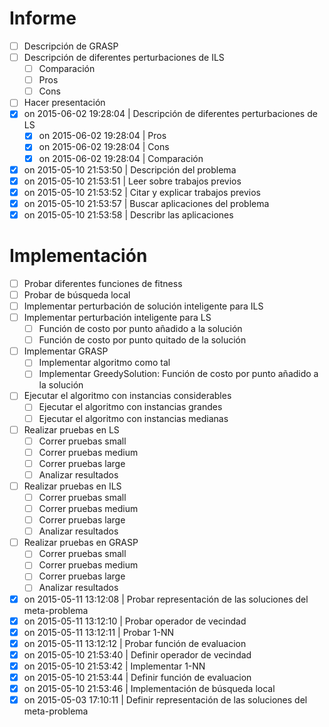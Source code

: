 # Informe
- [ ] Descripción de GRASP
- [ ] Descripción de diferentes perturbaciones de ILS
    - [ ] Comparación
    - [ ] Pros
    - [ ] Cons
- [ ] Hacer presentación
- [x] on 2015-06-02 19:28:04 | Descripción de diferentes perturbaciones de LS 
    - [x] on 2015-06-02 19:28:04 | Pros
    - [x] on 2015-06-02 19:28:04 | Cons
    - [x] on 2015-06-02 19:28:04 | Comparación
- [x] on 2015-05-10 21:53:50 | Descripción del problema
- [x] on 2015-05-10 21:53:51 | Leer sobre trabajos previos
- [x] on 2015-05-10 21:53:52 | Citar y explicar trabajos previos
- [x] on 2015-05-10 21:53:57 | Buscar aplicaciones del problema
- [x] on 2015-05-10 21:53:58 | Describr las aplicaciones

# Implementación
- [ ] Probar diferentes funciones de fitness
- [ ] Probar de búsqueda local
- [ ] Implementar perturbación de solución inteligente para ILS
- [ ] Implementar perturbación inteligente para LS
    - [ ] Función de costo por punto añadido a la solución
    - [ ] Función de costo por punto quitado de la solución
- [ ] Implementar GRASP
    - [ ] Implementar algoritmo como tal
    - [ ] Implementar GreedySolution: Función de costo por punto añadido a la solución
- [ ] Ejecutar el algoritmo con instancias considerables
    - [ ] Ejecutar el algoritmo con instancias grandes
    - [ ] Ejecutar el algoritmo con instancias medianas
- [ ] Realizar pruebas en LS
    - [ ] Correr pruebas small
    - [ ] Correr pruebas medium
    - [ ] Correr pruebas large
    - [ ] Analizar resultados
- [ ] Realizar pruebas en ILS
    - [ ] Correr pruebas small
    - [ ] Correr pruebas medium
    - [ ] Correr pruebas large
    - [ ] Analizar resultados
- [ ] Realizar pruebas en GRASP
    - [ ] Correr pruebas small
    - [ ] Correr pruebas medium
    - [ ] Correr pruebas large
    - [ ] Analizar resultados
- [x] on 2015-05-11 13:12:08 | Probar representación de las soluciones del meta-problema
- [x] on 2015-05-11 13:12:10 | Probar operador de vecindad
- [x] on 2015-05-11 13:12:11 | Probar 1-NN
- [x] on 2015-05-11 13:12:12 | Probar función de evaluacion
- [x] on 2015-05-10 21:53:40 | Definir operador de vecindad
- [x] on 2015-05-10 21:53:42 | Implementar 1-NN
- [x] on 2015-05-10 21:53:44 | Definir función de evaluacion
- [x] on 2015-05-10 21:53:46 | Implementación de búsqueda local
- [x] on 2015-05-03 17:10:11 | Definir representación de las soluciones del meta-problema
